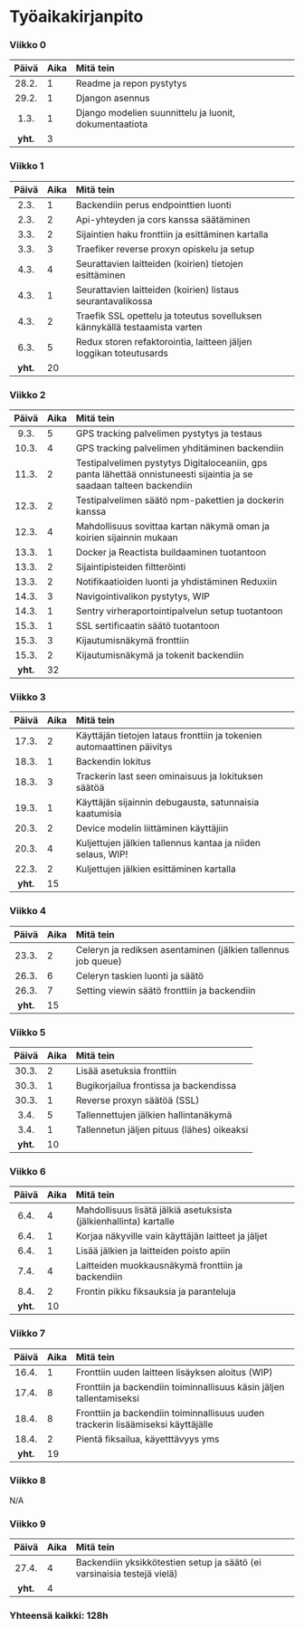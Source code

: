 # Työaikakirjanpito

### Viikko 0
| Päivä | Aika | Mitä tein  |
| :----:|:-----| :-----|
| 28.2. | 1    |Readme ja repon pystytys|
| 29.2. | 1    |Djangon asennus|
| 1.3. | 1    |Django modelien suunnittelu ja luonit, dokumentaatiota|
| **yht.**| 3    | |

### Viikko 1
| Päivä | Aika | Mitä tein  |
| :----:|:-----| :-----|
| 2.3. | 1    |Backendiin perus endpointtien luonti|
| 2.3. | 2    |Api-yhteyden ja cors kanssa säätäminen|
| 3.3. | 2    |Sijaintien haku fronttiin ja esittäminen kartalla|
| 3.3. | 3    |Traefiker reverse proxyn opiskelu ja setup|
| 4.3. | 4    |Seurattavien laitteiden (koirien) tietojen esittäminen|
| 4.3. | 1    |Seurattavien laitteiden (koirien) listaus seurantavalikossa|
| 4.3. | 2    |Traefik SSL opettelu ja toteutus sovelluksen kännykällä testaamista varten|
| 6.3. | 5    |Redux storen refaktorointia, laitteen jäljen loggikan toteutusards|
| **yht.**| 20    | |

### Viikko 2
| Päivä | Aika | Mitä tein  |
| :----:|:-----| :-----|
| 9.3. | 5    |GPS tracking palvelimen pystytys ja testaus|
| 10.3. | 4    |GPS tracking palvelimen yhditäminen backendiin|
| 11.3. | 2    |Testipalvelimen pystytys Digitaloceaniin, gps panta lähettää onnistuneesti sijaintia ja se saadaan talteen backendiin|
| 12.3. | 2    |Testipalvelimen säätö npm-pakettien ja dockerin kanssa|
| 12.3. | 4    |Mahdollisuus sovittaa kartan näkymä oman ja koirien sijainnin mukaan|
| 13.3. | 1    |Docker ja Reactista buildaaminen tuotantoon|
| 13.3. | 2    |Sijaintipisteiden filtteröinti|
| 13.3. | 2    |Notifikaatioiden luonti ja yhdistäminen Reduxiin|
| 14.3. | 3    |Navigointivalikon pystytys, WIP|
| 14.3. | 1    |Sentry virheraportointipalvelun setup tuotantoon|
| 15.3. | 1    |SSL sertificaatin säätö tuotantoon|
| 15.3. | 3    |Kijautumisnäkymä fronttiin|
| 15.3. | 2    |Kijautumisnäkymä ja tokenit backendiin|
| **yht.**| 32    | |

### Viikko 3
| Päivä | Aika | Mitä tein  |
| :----:|:-----| :-----|
| 17.3. | 2    |Käyttäjän tietojen lataus fronttiin ja tokenien automaattinen päivitys|
| 18.3. | 1    |Backendin lokitus|
| 18.3. | 3    |Trackerin last seen ominaisuus ja lokituksen säätöä|
| 19.3. | 1    |Käyttäjän sijainnin debugausta, satunnaisia kaatumisia|
| 20.3. | 2    |Device modelin liittäminen käyttäjiin|
| 20.3. | 4    |Kuljettujen jälkien tallennus kantaa ja niiden selaus, WIP!|
| 22.3. | 2    |Kuljettujen jälkien esittäminen kartalla|
| **yht.**| 15    | |

### Viikko 4
| Päivä | Aika | Mitä tein  |
| :----:|:-----| :-----|
| 23.3. | 2    |Celeryn ja rediksen asentaminen (jälkien tallennus job queue)|
| 26.3. | 6    |Celeryn taskien luonti ja säätö|
| 26.3. | 7    |Setting viewin säätö fronttiin ja backendiin|
| **yht.**| 15    | |


### Viikko 5
| Päivä | Aika | Mitä tein  |
| :----:|:-----| :-----|
| 30.3. | 2    |Lisää asetuksia fronttiin|
| 30.3. | 1    |Bugikorjailua frontissa ja backendissa|
| 30.3. | 1    |Reverse proxyn säätöä (SSL)|
| 3.4. | 5    |Tallennettujen jälkien hallintanäkymä|
| 3.4. | 1    |Tallennetun jäljen pituus (lähes) oikeaksi|
| **yht.**| 10    | |

### Viikko 6
| Päivä | Aika | Mitä tein  |
| :----:|:-----| :-----|
| 6.4. | 4    |Mahdollisuus lisätä jälkiä asetuksista (jälkienhallinta) kartalle|
| 6.4. | 1    |Korjaa näkyville vain käyttäjän laitteet ja jäljet|
| 6.4. | 1    |Lisää jälkien ja laitteiden poisto apiin|
| 7.4. | 4    |Laitteiden muokkausnäkymä fronttiin ja backendiin|
| 8.4. | 2    |Frontin pikku fiksauksia ja paranteluja|
| **yht.**| 10    | |

### Viikko 7
| Päivä | Aika | Mitä tein  |
| :----:|:-----| :-----|
| 16.4. | 1    |Fronttiin uuden laitteen lisäyksen aloitus (WIP)|
| 17.4. | 8    |Fronttiin ja backendiin toiminnallisuus käsin jäljen tallentamiseksi|
| 18.4. | 8    |Fronttiin ja backendiin toiminnallisuus uuden trackerin lisäämiseksi käyttäjälle|
| 18.4. | 2    |Pientä fiksailua, käyetttävyys yms|
| **yht.**| 19    | |


### Viikko 8
N/A

### Viikko 9
| Päivä | Aika | Mitä tein  |
| :----:|:-----| :-----|
| 27.4. | 4    |Backendiin yksikkötestien setup ja säätö (ei varsinaisia testejä vielä)|
| **yht.**| 4    | |


### Yhteensä kaikki: 128h
